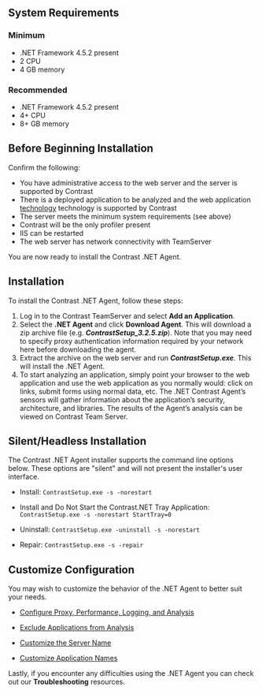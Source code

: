 <!--
title: ".Net Agent Installation"
description: "Installing the Contrast .NET Agent."
tags: "configuration installation agent .Net"
-->
## System Requirements
### Minimum
* .NET Framework 4.5.2 present
* 2 CPU
* 4 GB memory 

### Recommended 
* .NET Framework 4.5.2 present
* 4+ CPU
* 8+ GB memory 
 

## Before Beginning Installation

Confirm the following:
* You have administrative access to the web server and the server is supported by Contrast
* There is a deployed application to be analyzed and the web application [technology](user_netinstall.html#supp) technology is supported by Contrast
* The server meets the minimum system requirements (see above)
* Contrast will be the only profiler present
* IIS can be restarted
* The web server has network connectivity with TeamServer

You are now ready to install the Contrast .NET Agent.



## Installation 
To install the Contrast .NET Agent, follow these steps:

1. Log in to the Contrast TeamServer and select **Add an Application**. 
2. Select the **.NET Agent** and click **Download Agent**. This will download a zip archive file (e.g. ***ContrastSetup_3.2.5.zip***). Note that you may need to specify proxy authentication information required by your network here before downloading the agent.
3. Extract the archive on the web server and run ***ContrastSetup.exe***. This will install the .NET Agent. 
4. To start analyzing an application, simply point your browser to the web application and use the web application as you normally would: click on links, submit forms using normal data, etc.  The .NET Contrast Agent’s sensors will gather information about the application’s security, architecture, and libraries. The results of the Agent’s analysis can be viewed on Contrast Team Server.

## Silent/Headless Installation 
The Contrast .NET Agent installer supports the command line options below. These options are "silent" and will not present the installer's user interface.

* Install: ```ContrastSetup.exe -s -norestart```

* Install and Do Not Start the Contrast.NET Tray Application: ```ContrastSetup.exe -s -norestart StartTray=0```

* Uninstall: ```ContrastSetup.exe -uninstall -s -norestart```

* Repair: ```ContrastSetup.exe -s -repair```


## Customize Configuration

You may wish to customize the behavior of the .NET Agent to better suit your needs.

* [Configure Proxy, Performance, Logging, and Analysis](user_netconfig.html#config)

* [Exclude Applications from Analysis](user_netconfig.html#pool)

* [Customize the Server Name](user_netconfig.html#servers)

* [Customize Application Names](user_netconfig.html#apps)

Lastly, if you encounter any difficulties using the .NET Agent you can check out our **Troubleshooting** resources.
